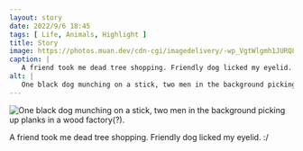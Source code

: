 ```yaml
---
layout: story
date: 2022/9/6 18:45
tags: [ Life, Animals, Highlight ]
title: Story
image: https://photos.muan.dev/cdn-cgi/imagedelivery/-wp_VgtWlgmh1JURQ8t1mg/a8699d81-63dc-4760-fba6-049ca632ca00/public
caption: |
   A friend took me dead tree shopping. Friendly dog licked my eyelid. :/
alt: |
   One black dog munching on a stick, two men in the background picking up planks in a wood factory(?).
---
```


![One black dog munching on a stick, two men in the background picking up planks in a wood factory(?).](https://photos.muan.dev/cdn-cgi/imagedelivery/-wp_VgtWlgmh1JURQ8t1mg/a8699d81-63dc-4760-fba6-049ca632ca00/public)

A friend took me dead tree shopping. Friendly dog licked my eyelid. :/
